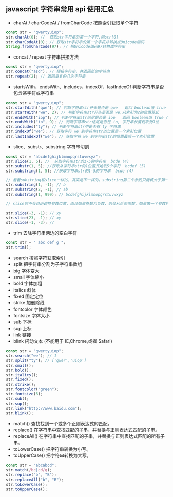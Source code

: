 ## javascript 字符串常用 api 使用汇总

- charAt / charCodeAt / fromCharCode
  按照索引获取单个字符

```js
const str = "qwertyuiop";
str.charAt(0); //  获取str字符串的第一个字符,同str[0]
str.charCodeAt(0); // 获取str字符串的第一个字符并转换成Unicode编码
String.fromCharCode(97); // 把Unicode编码97转换成字符串
```

- concat / repeat
  字符串拼接方法

```js
const str = "qwertyuiop";
str.concat("asd"); // 拼接字符串，并返回新的字符串
str.repeat(2); // 返回重复的几次字符串
```

- startsWith、endsWith、includes、indexOf、lastIndexOf
  判断字符串是否包含某字符或字符串

```js
const str = "qwertyuiop";
str.startWith("qwe"); // 判断字符串str开头是否是 qwe   返回 boolean值 true / false
str.startWith("we", 2); // 判断字符串str开头是否是 we,从索引为2的位置算起
str.endsWith("iop"); // 判断字符串str结尾是否是 iop   返回 boolean值 true / false
str.endsWith("io", 9); // 判断字符串str结尾是否是 io, 字符串长度截取到9位
str.includes("ty"); // 判断字符串str中是否有 ty 字符串
str.indexOf("we"); // 获取字符 we 到字符串str的位置第一个索引位置
str.lastIndexOf("we"); // 获取字符 we 到字符串str的位置最后一个索引位置
```

- slice、substr、substring
  字符串切割

```js
const str = "abcdefghijklmnopqrstuvwxyz";
str.slice(1, 5); //  获取字符串str的1-5的字符串  bcde (4)
str.substr(1, 5); //获取从字符串str的1位置开始取5个字符  bcdef (5)
str.substring(1, 5); //获取字符串str的1-5的字符串  bcde (4)

// 看着substring和slice一样的，其实是不一样的，substring第二个参数只能填大于第一个参数和小于字符串长度，小于0则取0，大于总长度则取总长度， 最终会从参数的最小位置到最大位置获取字符串，如果两个参数相等，则返回空字符
str.substring(1, -1); // b
str.substring(2, -1); // ab
str.substring(1, 999); // bcdefghijklmnopqrstuvwxyz

// slice则不会自动调换参数位置，而且如果参数为负数，则会从后面倒数，如果第一个参数的位置大于了第二个参数的位置，则返回空字符串，这里的大于是不管正负最终的结果

str.slice(-3, -1); // xy
str.slice(23, -1); // xy
str.slice(-1, -3); //
```

- trim
  去除字符串两边的空白字符

```js
const str = " abc def g ";
str.trim();
```

- search 按照字符获取索引
- split 把字符串分割为子字符串数组
- big 字体变大
- small 字体缩小
- bold 字体加粗
- italics 斜体
- fixed 固定定位
- strike 加删除线
- fontcolor 字体颜色
- fontsize 字体大小
- sub 下标
- sup 上标
- link 链接
- blink 闪动文本 (不能用于 IE,Chrome,或者 Safari)

```js
const str = "qwertyuiop";
str.search("we"); // 1
str.split("ty"); // ['qwer','uiop']
str.small();
str.bold();
str.italics();
str.fixed();
str.strike();
str.fontcolor("green");
str.fontsize(6);
str.sub();
str.sup();
str.link("http://www.baidu.com");
str.blink();
```

- match() 查找找到一个或多个正则表达式的匹配。
- replace() 在字符串中查找匹配的子串，并替换与正则表达式匹配的子串。
- replaceAll() 在字符串中查找匹配的子串，并替换与正则表达式匹配的所有子串。
- toLowerCase() 把字符串转换为小写。
- toUpperCase() 把字符串转换为大写。

```js
const str = "abcabcd";
str.match(/bc|cd/g);
str.replace("b", "B");
str.replaceAll("b", "B");
str.toLowerCase();
str.toUpperCase();
```
